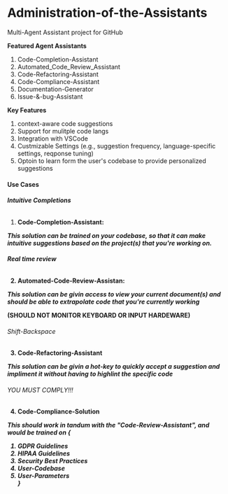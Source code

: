 # Administration-of-the-Assistants
Multi-Agent Assistant project for GitHub

<b>Featured Agent Assistants</b>
<ol>
  <li>Code-Completion-Assistant</li>
  <li>Automated_Code_Review_Assistant</li>
  <li>Code-Refactoring-Assistant</li>
  <li>Code-Compliance-Assistant</li>
  <li>Documentation-Generator</li>
  <li>Issue-&-bug-Assistant</li>
</ol>

<b>Key Features</b>
<ol>
  <li>context-aware code suggestions</li>
  <li>Support for mulitple code langs</li>
  <li>Integration with VSCode</li>
  <li>Custmizable Settings (e.g., suggestion frequency, language-specific settings, reqponse tuning)</li>
  <li>Optoin to learn form the user's codebase to provide personalized suggestions</li>
</ol>


<h4>Use Cases</h4>


<h6><b>Intuitive Completions</b></h6>

1) <b>Code-Completion-Assistant<b>:
<p><i>  This solution can be trained on your codebase, so that it can make intuitive suggestions based on the project(s) that you're working on. </i></p>



<h6><b>Real time review</b></h6>

2) <b>Automated-Code-Review-Assistan</b>:
<p><i>This solution can be givin access to view your current document(s) and should be able to    extrapolate code that you're currently working</i><br>

<b>(SHOULD NOT MONITOR KEYBOARD OR INPUT HARDEWARE)</b><br></p>


<h6>Shift-Backspace</h6>

3) <b>Code-Refactoring-Assistant<b>
<p><i>This solution can be givin a hot-key to quickly accept a suggestion and impliment it without having to highlint the specific code</i></p>

<h6>YOU MUST COMPLY!!!</h6>

4) <b>Code-Compliance-Solution</b>
<p><i>This should work in tandum with the "Code-Review-Assistant", and would be trained on {
  <ol>
    <li>GDPR Guidelines</li>
    <li>HIPAA Guidelines</li>
    <li>Security Best Practices</li>
    <li>User-Codebase</li>
    <li>User-Parameters</li>
}</i></p>

